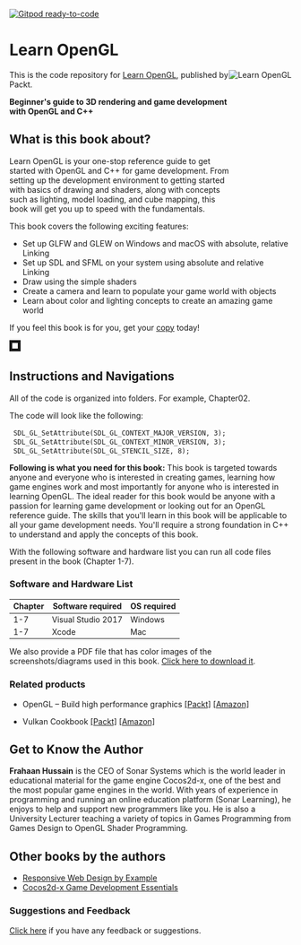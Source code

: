 [![Gitpod ready-to-code](https://img.shields.io/badge/Gitpod-ready--to--code-blue?logo=gitpod)](https://gitpod.io/#https://github.com/PacktPublishing/Learn-OpenGL)

# Learn OpenGL

<a href="https://www.packtpub.com/game-development/learn-opengl?utm_source=github&utm_medium=repository&utm_campaign=9781789340365"><img src="https://www.packtpub.com/sites/default/files/B11259.png" alt="Learn OpenGL" height="256px" align="right"></a>

This is the code repository for [Learn OpenGL](https://www.packtpub.com/game-development/learn-opengl?utm_source=github&utm_medium=repository&utm_campaign=9781789340365), published by Packt.

**Beginner's guide to 3D rendering and game development with OpenGL and C++**

## What is this book about?
Learn OpenGL is your one-stop reference guide to get started with OpenGL and C++ for game development. From setting up the development environment to getting started with basics of drawing and shaders, along with concepts such as lighting, model loading, and cube mapping, this book will get you up to speed with the fundamentals.

This book covers the following exciting features:
* Set up GLFW and GLEW on Windows and macOS with absolute, relative Linking
* Set up SDL and SFML on your system using absolute and relative Linking
* Draw using the simple shaders
* Create a camera and learn to populate your game world with objects
* Learn about color and lighting concepts to create an amazing game world


If you feel this book is for you, get your [copy](https://www.amazon.com/dp/1789340365) today!

<a href="https://www.packtpub.com/?utm_source=github&utm_medium=banner&utm_campaign=GitHubBanner"><img src="https://raw.githubusercontent.com/PacktPublishing/GitHub/master/GitHub.png" 
alt="https://www.packtpub.com/" border="5" /></a>


## Instructions and Navigations
All of the code is organized into folders. For example, Chapter02.

The code will look like the following:
```
 SDL_GL_SetAttribute(SDL_GL_CONTEXT_MAJOR_VERSION, 3);
 SDL_GL_SetAttribute(SDL_GL_CONTEXT_MINOR_VERSION, 3);
 SDL_GL_SetAttribute(SDL_GL_STENCIL_SIZE, 8);
```

**Following is what you need for this book:**
This book is targeted towards anyone and everyone who is interested in creating games, learning how game engines work and most importantly for anyone who is interested in learning OpenGL. The ideal reader for this book would be anyone with a passion for learning game development or looking out for an OpenGL reference guide. The skills that you'll learn in this book will be applicable to all your game development needs. You'll require a strong foundation in C++ to understand and apply the concepts of this book. 

With the following software and hardware list you can run all code files present in the book (Chapter 1-7).

### Software and Hardware List

| Chapter  | Software required                   | OS required                        |
| -------- | ------------------------------------| -----------------------------------|
| 1-7        | Visual Studio 2017                  | Windows  |
| 1-7        | Xcode                               | Mac      |

We also provide a PDF file that has color images of the screenshots/diagrams used in this book. [Click here to download it](https://www.packtpub.com/sites/default/files/downloads/LearnOpenGL_ColorImages.pdf).

### Related products
* OpenGL – Build high performance graphics [[Packt]](https://www.packtpub.com/application-development/opengl-–-build-high-performance-graphics?utm_source=github&utm_medium=repository&utm_campaign=9781788296724) [[Amazon]](https://www.amazon.com/dp/B07124RCBT)

* Vulkan Cookbook [[Packt]](https://www.packtpub.com/game-development/vulkan-cookbook?utm_source=github&utm_medium=repository&utm_campaign=9781786468154) [[Amazon]](https://www.amazon.com/dp/1786468158)

## Get to Know the Author
**Frahaan Hussain** is the CEO of Sonar Systems which is the world leader in educational material for the game engine Cocos2d-x, one of the best and the most popular game engines in the world. With years of experience in programming and running an online education platform (Sonar Learning), he enjoys to help and support new programmers like you. 
He is also a University Lecturer teaching a variety of topics in Games Programming from Games Design to OpenGL Shader Programming.


## Other books by the authors
* [Responsive Web Design by Example](https://www.packtpub.com/web-development/responsive-web-design-example?utm_source=github&utm_medium=repository&utm_campaign=9781787287068)
* [Cocos2d-x Game Development Essentials](https://www.packtpub.com/game-development/cocos2d-x-game-development-essentials?utm_source=github&utm_medium=repository&utm_campaign=9781783987863)

### Suggestions and Feedback
[Click here](https://docs.google.com/forms/d/e/1FAIpQLSdy7dATC6QmEL81FIUuymZ0Wy9vH1jHkvpY57OiMeKGqib_Ow/viewform) if you have any feedback or suggestions.
